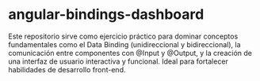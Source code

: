 # angular-bindings-dashboard
Este repositorio sirve como ejercicio práctico para dominar conceptos fundamentales como el Data Binding (unidireccional y bidireccional), la comunicación entre componentes con @Input y @Output, y la creación de una interfaz de usuario interactiva y funcional. Ideal para fortalecer habilidades de desarrollo front-end.
